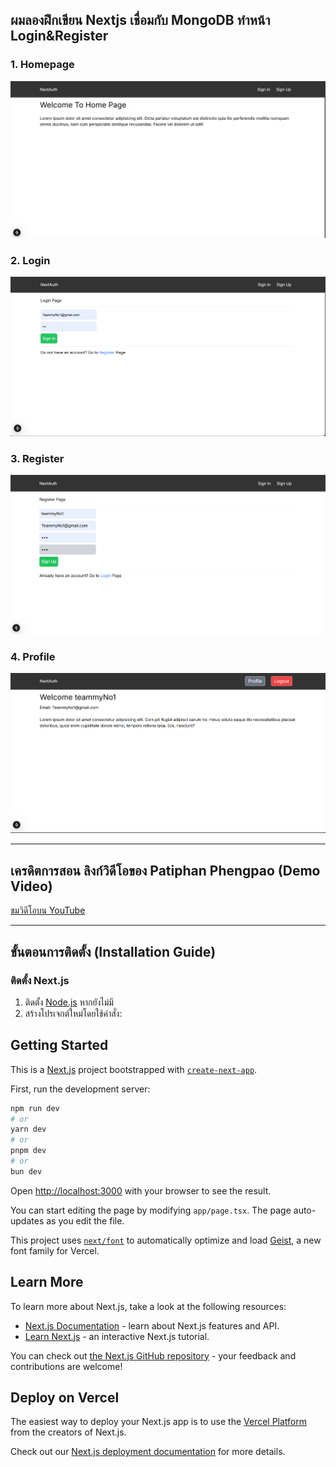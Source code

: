## ผมลองฝึกเขียน Nextjs เชื่อมกับ MongoDB ทำหน้า Login&Register

### 1. Homepage  
![Homepage](./image/homepage.png)

### 2. Login  
![Login](./image/login.png)

### 3. Register  
![Register](./image/register.png)

### 4. Profile  
![Profile](./image/profile.png)

---

## เครดิตการสอน ลิงก์วิดีโอของ Patiphan Phengpao (Demo Video)

[ชมวิดีโอบน YouTube](https://www.youtube.com/watch?v=F1vMc5LEDi4)

---

## ขั้นตอนการติดตั้ง (Installation Guide)

### ติดตั้ง Next.js
1. ติดตั้ง [Node.js](https://nodejs.org/) หากยังไม่มี  
2. สร้างโปรเจกต์ใหม่โดยใช้คำสั่ง:
   
## Getting Started
This is a [Next.js](https://nextjs.org) project bootstrapped with [`create-next-app`](https://nextjs.org/docs/app/api-reference/cli/create-next-app).

First, run the development server:

```bash
npm run dev
# or
yarn dev
# or
pnpm dev
# or
bun dev
```

Open [http://localhost:3000](http://localhost:3000) with your browser to see the result.

You can start editing the page by modifying `app/page.tsx`. The page auto-updates as you edit the file.

This project uses [`next/font`](https://nextjs.org/docs/app/building-your-application/optimizing/fonts) to automatically optimize and load [Geist](https://vercel.com/font), a new font family for Vercel.

## Learn More

To learn more about Next.js, take a look at the following resources:

- [Next.js Documentation](https://nextjs.org/docs) - learn about Next.js features and API.
- [Learn Next.js](https://nextjs.org/learn) - an interactive Next.js tutorial.

You can check out [the Next.js GitHub repository](https://github.com/vercel/next.js) - your feedback and contributions are welcome!

## Deploy on Vercel

The easiest way to deploy your Next.js app is to use the [Vercel Platform](https://vercel.com/new?utm_medium=default-template&filter=next.js&utm_source=create-next-app&utm_campaign=create-next-app-readme) from the creators of Next.js.

Check out our [Next.js deployment documentation](https://nextjs.org/docs/app/building-your-application/deploying) for more details.
